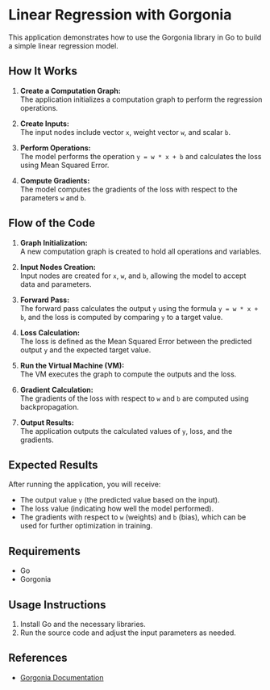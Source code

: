 # Linear Regression with Gorgonia

This application demonstrates how to use the Gorgonia library in Go to build a simple linear regression model.

## How It Works

1. **Create a Computation Graph:**  
   The application initializes a computation graph to perform the regression operations.

2. **Create Inputs:**  
   The input nodes include vector `x`, weight vector `w`, and scalar `b`.

3. **Perform Operations:**  
   The model performs the operation `y = w * x + b` and calculates the loss using Mean Squared Error.

4. **Compute Gradients:**  
   The model computes the gradients of the loss with respect to the parameters `w` and `b`.

## Flow of the Code

1. **Graph Initialization:**  
   A new computation graph is created to hold all operations and variables.

2. **Input Nodes Creation:**  
   Input nodes are created for `x`, `w`, and `b`, allowing the model to accept data and parameters.

3. **Forward Pass:**  
   The forward pass calculates the output `y` using the formula `y = w * x + b`, and the loss is computed by comparing `y` to a target value.

4. **Loss Calculation:**  
   The loss is defined as the Mean Squared Error between the predicted output `y` and the expected target value.

5. **Run the Virtual Machine (VM):**  
   The VM executes the graph to compute the outputs and the loss.

6. **Gradient Calculation:**  
   The gradients of the loss with respect to `w` and `b` are computed using backpropagation.

7. **Output Results:**  
   The application outputs the calculated values of `y`, loss, and the gradients.

## Expected Results

After running the application, you will receive:

- The output value `y` (the predicted value based on the input).
- The loss value (indicating how well the model performed).
- The gradients with respect to `w` (weights) and `b` (bias), which can be used for further optimization in training.

## Requirements

- Go
- Gorgonia

## Usage Instructions

1. Install Go and the necessary libraries.
2. Run the source code and adjust the input parameters as needed.

## References

- [Gorgonia Documentation](https://gorgonia.org/)
